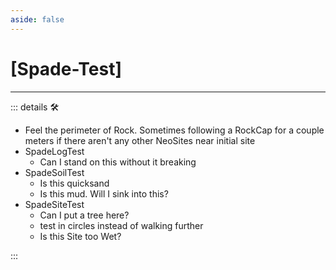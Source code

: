 ```yaml
---
aside: false
---
```

# <py>[Spade-Test]</py>

---

<!-- =================================================== -->
<!-- =================================================== -->
<!-- =================================================== -->
<!-- =================================================== -->
<!-- =================================================== -->
::: details 🛠

- Feel the perimeter of Rock. Sometimes following a RockCap for a couple meters if there aren't any other NeoSites near initial site
- SpadeLogTest
    - Can I stand on this without it breaking
- SpadeSoilTest
    - Is this quicksand
    - Is this mud. Will I sink into this?
- SpadeSiteTest
    - Can I put a tree here?
    - test in circles instead of walking further
    - Is this Site too Wet?

:::
